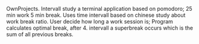 OwnProjects.
Intervall study
  a terminal application
  based on pomodoro;
    25 min work
    5 min break.
  Uses time intervall based on chinese study about work break ratio.
  User decide how long a work session is;
    Program calculates optimal break,
    after 4. intervall a superbreak occurs which is the sum of all previous breaks.
